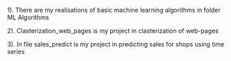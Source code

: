1). There are my realisations of basic machine learning algorithms in folder ML Algorithms

2). Clasterization_web_pages is my project in clasterization of web-pages

3). In file sales_predict is my project in predicting sales for shops using time series

